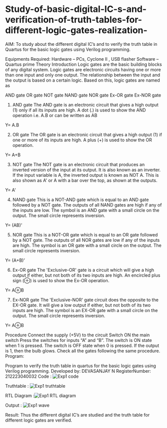 # Study-of-basic-digital-IC-s-and-verification-of-truth-tables-for-different-logic-gates-realization-
 AIM:
To study about the different digital IC’s and to verify the truth table in Quartus for the basic logic gates using Verilog programming.

Equipments Required:
Hardware – PCs, Cyclone II , USB flasher
Software – Quartus prime
Theory
Introduction
Logic gates are the basic building blocks of any digital system. Logic gates are electronic circuits having one or more than one input and only one output. The relationship between the input and the output is based on a certain logic. Based on this, logic gates are named as

AND gate
OR gate
NOT gate
NAND gate
NOR gate
Ex-OR gate
Ex-NOR gate
1) AND gate
The AND gate is an electronic circuit that gives a high output (1) only if all its inputs are high. A dot (.) is used to show the AND operation i.e. A.B or can be written as AB

Y= A.B

2) OR gate
The OR gate is an electronic circuit that gives a high output (1) if one or more of its inputs are high. A plus (+) is used to show the OR operation.

Y= A+B

3) NOT gate
The NOT gate is an electronic circuit that produces an inverted version of the input at its output. It is also known as an inverter. If the input variable is A, the inverted output is known as NOT A. This is also shown as A' or A with a bar over the top, as shown at the outputs.

Y= A'

4) NAND gate
This is a NOT-AND gate which is equal to an AND gate followed by a NOT gate. The outputs of all NAND gates are high if any of the inputs are low. The symbol is an AND gate with a small circle on the output. The small circle represents inversion.

Y= (AB)’

5) NOR gate
This is a NOT-OR gate which is equal to an OR gate followed by a NOT gate. The outputs of all NOR gates are low if any of the inputs are high. The symbol is an OR gate with a small circle on the output. The small circle represents inversion.

Y= (A+B)’

6) Ex-OR gate
The 'Exclusive-OR' gate is a circuit which will give a high output if either, but not both of its two inputs are high. An encircled plus sign (⊕) is used to show the Ex-OR operation.

Y= A⊕B

7) Ex-NOR gate
The 'Exclusive-NOR' gate circuit does the opposite to the EX-OR gate. It will give a low output if either, but not both of its two inputs are high. The symbol is an EX-OR gate with a small circle on the output. The small circle represents inversion.

Y= A⊕B

Procedure
Connect the supply (+5V) to the circuit
Switch ON the main switch
Press the switches for inputs “A” and “B”. The switch is ON state when 1 is pressed. The switch is OFF state when 0 is pressed.
If the output is 1, then the bulb glows.
Check all the gates following the same procedure.
Program:

Program to verify the truth table in quartus for the basic logic gates using Verilog programming.
Developed by: DEVASANJAY N
RegisterNumber: 212223040032 
Code :  ![Exp1 code](https://github.com/DEVASANJAY002/Study-of-basic-digital-IC-s-and-verification-of-truth-tables-for-different-logic-gates-realization-/assets/152069249/247fcd16-499c-41cf-870c-6a0bffa05a0a)

Truthtable : 
![Exp1 truthtable](https://github.com/DEVASANJAY002/Study-of-basic-digital-IC-s-and-verification-of-truth-tables-for-different-logic-gates-realization-/assets/152069249/88db8b19-e332-4ca7-b2ac-65c91ce0f2c6)

RTL Diagram :![Exp1 RTL diagram](https://github.com/DEVASANJAY002/Study-of-basic-digital-IC-s-and-verification-of-truth-tables-for-different-logic-gates-realization-/assets/152069249/266895c1-f130-41a1-8d8e-5bbb4d77e7ce)


Output : ![Exp1 wave](https://github.com/DEVASANJAY002/Study-of-basic-digital-IC-s-and-verification-of-truth-tables-for-different-logic-gates-realization-/assets/152069249/35967f3c-4f5d-4a60-8510-eec9faf106c4)



Result:
Thus the different digital IC’s are studied and the truth table for different logic gates are verified.
